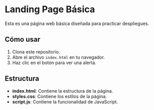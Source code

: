 # Landing Page Básica

Esta es una página web básica diseñada para practicar despliegues.

## Cómo usar

1. Clona este repositorio.
2. Abre el archivo `index.html` en tu navegador.
3. Haz clic en el botón para ver una alerta.

## Estructura

- **index.html**: Contiene la estructura de la página.
- **styles.css**: Contiene los estilos de la página.
- **script.js**: Contiene la funcionalidad de JavaScript.

